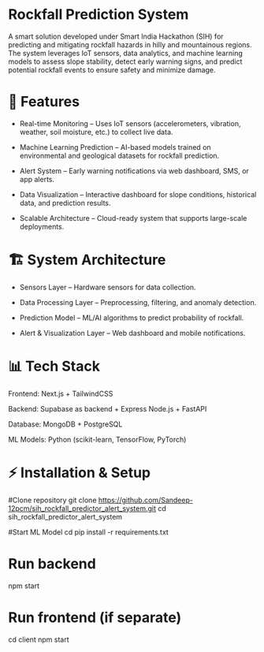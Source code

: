 # Rockfall Prediction System

A smart solution developed under Smart India Hackathon (SIH) for predicting and mitigating rockfall hazards in hilly and mountainous regions. The system leverages IoT sensors, data analytics, and machine learning models to assess slope stability, detect early warning signs, and predict potential rockfall events to ensure safety and minimize damage.

# 🚀 Features

- Real-time Monitoring – Uses IoT sensors (accelerometers, vibration, weather, soil moisture, etc.) to collect live data.

- Machine Learning Prediction – AI-based models trained on environmental and geological datasets for rockfall prediction.

- Alert System – Early warning notifications via web dashboard, SMS, or app alerts.

- Data Visualization – Interactive dashboard for slope conditions, historical data, and prediction results.

- Scalable Architecture – Cloud-ready system that supports large-scale deployments.

# 🏗️ System Architecture

- Sensors Layer – Hardware sensors for data collection.

- Data Processing Layer – Preprocessing, filtering, and anomaly detection.

- Prediction Model – ML/AI algorithms to predict probability of rockfall.

- Alert & Visualization Layer – Web dashboard and mobile notifications.

# 📊 Tech Stack

Frontend: Next.js + TailwindCSS

Backend: Supabase as backend + Express Node.js + FastAPI 

Database: MongoDB + PostgreSQL

ML Models: Python (scikit-learn, TensorFlow, PyTorch)

# ⚡ Installation & Setup

#Clone repository
git clone https://github.com/Sandeep-12pcm/sih_rockfall_predictor_alert_system.git
cd sih_rockfall_predictor_alert_system

#Start ML Model
cd 
pip install -r requirements.txt

# Run backend
npm start

# Run frontend (if separate)
cd client
npm start
